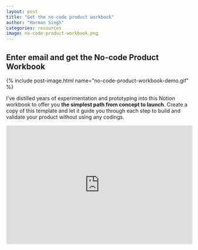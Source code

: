 ```yaml
---
layout: post
title: "Get the no-code product workbook"
author: "Harman Singh"
categories: resources
image: no-code-product-workbook.png
---
```


## Enter email and get the No-code Product Workbook

{% include post-image.html name="no-code-product-workbook-demo.gif" %}

I've distilled years of experimentation and prototyping into this Notion workbook to offer you **the simplest path from concept to launch**.
Create a copy of this template and let it guide you through each step to build and validate your product without using any codings.

<iframe src="https://embeds.beehiiv.com/8b75ae63-e97f-48f4-a9a6-ed9919a7c600" data-test-id="beehiiv-embed" width="100%" height="320" frameborder="0" scrolling="no" style="border-radius: 4px; border: 2px solid #e5e7eb; margin: 0; background-color: transparent;"></iframe>
